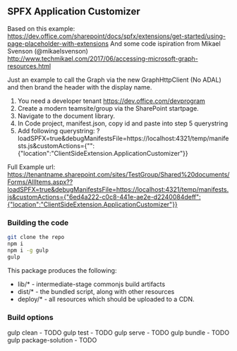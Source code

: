 ## SPFX Application Customizer
Based on this example: https://dev.office.com/sharepoint/docs/spfx/extensions/get-started/using-page-placeholder-with-extensions
And some code ispiration from Mikael Svenson (@mikaelsvenson) http://www.techmikael.com/2017/06/accessing-microsoft-graph-resources.html

Just an example to call the Graph via the new GraphHttpClient (No ADAL) and then brand the header with the display name.



1. You need a developer tenant https://dev.office.com/devprogram
2. Create a modern teamsite/group via the SharePoint startpage.
3. Navigate to the document library.
4. In Code project, manifest.json, copy id and paste into step 5 querystring
4. Add following querystring:
?loadSPFX=true&debugManifestsFile=https://localhost:4321/temp/manifests.js&customActions={"<Your application ID>":{"location":"ClientSideExtension.ApplicationCustomizer"}}

Full Example url:
https://tenantname.sharepoint.com/sites/TestGroup/Shared%20documents/Forms/AllItems.aspx??loadSPFX=true&debugManifestsFile=https://localhost:4321/temp/manifests.js&customActions={"6ed4a222-c0c8-441e-ae2e-d2240084deff":{"location":"ClientSideExtension.ApplicationCustomizer"}}

### Building the code

```bash
git clone the repo
npm i
npm i -g gulp
gulp
```

This package produces the following:

* lib/* - intermediate-stage commonjs build artifacts
* dist/* - the bundled script, along with other resources
* deploy/* - all resources which should be uploaded to a CDN.

### Build options

gulp clean - TODO
gulp test - TODO
gulp serve - TODO
gulp bundle - TODO
gulp package-solution - TODO
